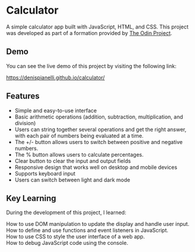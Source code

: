 # Calculator

A simple calculator app built with JavaScript, HTML, and CSS. This project was developed as part of a formation provided by [The Odin Project](https://www.theodinproject.com/dashboard).

## Demo

You can see the live demo of this project by visiting the following link:

https://denispianelli.github.io/calculator/

## Features

- Simple and easy-to-use interface
- Basic arithmetic operations (addition, subtraction, multiplication, and division)
- Users can string together several operations and get the right answer, with each pair of numbers being evaluated at a time.
- The +/- button allows users to switch between positive and negative numbers.
- The % button allows users to calculate percentages.
- Clear button to clear the input and output fields
- Responsive design that works well on desktop and mobile devices
- Supports keyboard input
- Users can switch between light and dark mode

## Key Learning

During the development of this project, I learned:

How to use DOM manipulation to update the display and handle user input.  
How to define and use functions and event listeners in JavaScript.  
How to use CSS to style the user interface of a web app.  
How to debug JavaScript code using the console.
